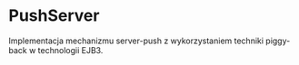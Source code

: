 PushServer
==========

Implementacja mechanizmu server-push z wykorzystaniem techniki piggy-back w technologii EJB3.
